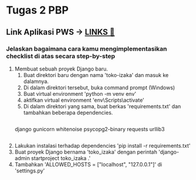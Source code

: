 # Tugas 2 PBP
## Link Aplikasi PWS -> [LINKS 🔗](http://muhammad-adiansyah-tokoizakaa.pbp.cs.ui.ac.id/)
### Jelaskan bagaimana cara kamu mengimplementasikan checklist di atas secara step-by-step
1. Membuat sebuah proyek Django baru.
   1. Buat direktori baru dengan nama 'toko-izaka' dan masuk ke dalamnya.
   2. Di dalam direktori tersebut, buka command prompt (Windows)
   3. Buat virtual environment 'python -m venv env'
   4. aktifkan virtual environment 'env\Scripts\activate'
   5. Di dalam direktori yang sama, buat berkas 'requirements.txt' dan tambahkan beberapa dependencies.
      ```
     django
     gunicorn
     whitenoise
     psycopg2-binary
     requests
     urllib3
     ```
  6. Lakukan instalasi terhadap dependencies 'pip install -r requirements.txt'
  7. Buat proyek Django bernama 'toko_izaka' dengan perintah 'django-admin startproject toko_izaka .'
  8. Tambahkan 'ALLOWED_HOSTS = ["localhost", "127.0.0.1"]' di 'settings.py'
